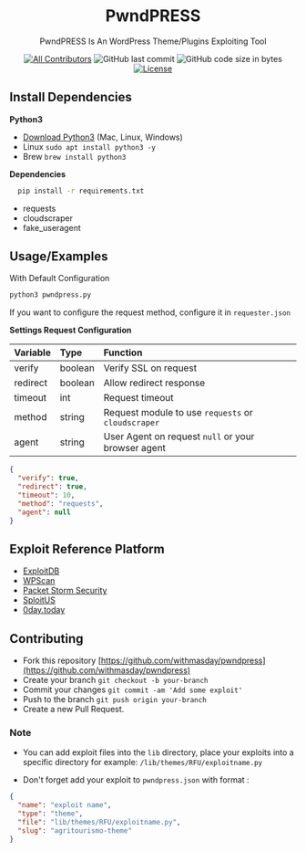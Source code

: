 <h1 align="center">PwndPRESS</h1>

<p align="center">PwndPRESS Is An WordPress Theme/Plugins Exploiting Tool</p>

<div align="center">

[![All Contributors](https://img.shields.io/github/contributors/withmasday/pwndpress)](https://github.com/withmasday/pwndpress/graphs/contributors)
![GitHub last commit](https://img.shields.io/github/last-commit/withmasday/pwndpress.svg)
![GitHub code size in bytes](https://img.shields.io/github/languages/code-size/withmasday/pwndpress)
[![License](https://img.shields.io/github/license/withmasday/pwndpress.svg)](LICENSE)

</div>

## Install Dependencies

**Python3**

- [Download Python3](https://www.python.org/downloads/) (Mac, Linux, Windows)
- Linux `sudo apt install python3 -y`
- Brew `brew install python3`

**Dependencies**

```bash
  pip install -r requirements.txt
```

- requests
- cloudscraper
- fake_useragent

## Usage/Examples

With Default Configuration

```bash
python3 pwndpress.py
```

If you want to configure the request method, configure it in `requester.json`

**Settings Request Configuration**

| Variable | Type    | Function                                           |
| :------- | :------ | :------------------------------------------------- |
| verify   | boolean | Verify SSL on request                              |
| redirect | boolean | Allow redirect response                            |
| timeout  | int     | Request timeout                                    |
| method   | string  | Request module to use `requests` or `cloudscraper` |
| agent    | string  | User Agent on request `null` or your browser agent |

```json
{
  "verify": true,
  "redirect": true,
  "timeout": 10,
  "method": "requests",
  "agent": null
}
```

## Exploit Reference Platform

- [ExploitDB](https://www.exploit-db.com/)
- [WPScan](https://wpscan.com/)
- [Packet Storm Security](https://packetstormsecurity.com/)
- [SploitUS](https://sploitus.com/)
- [0day.today](https://en.0day.today/webapps)

## Contributing

- Fork this repository [https://github.com/withmasday/pwndpress](https://github.com/withmasday/pwndpress)
- Create your branch `git checkout -b your-branch`
- Commit your changes `git commit -am 'Add some exploit'`
- Push to the branch `git push origin your-branch`
- Create a new Pull Request.

### Note

- You can add exploit files into the `lib` directory, place your exploits into a specific directory for example: `/lib/themes/RFU/exploitname.py`

- Don't forget add your exploit to `pwndpress.json` with format :

```json
{
  "name": "exploit name",
  "type": "theme",
  "file": "lib/themes/RFU/exploitname.py",
  "slug": "agritourismo-theme"
}
```
